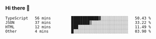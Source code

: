 ### Hi there 👋

<!--START_SECTION:waka-->
```text
TypeScript   56 mins         ████████████▓░░░░░░░░░░░░   50.43 % 
JSON         37 mins         ████████▒░░░░░░░░░░░░░░░░   33.22 % 
HTML         12 mins         ███░░░░░░░░░░░░░░░░░░░░░░   11.49 % 
Other        4 mins          █░░░░░░░░░░░░░░░░░░░░░░░░   03.90 % 
```
<!--END_SECTION:waka-->

<!--
**arlenxuzj/arlenxuzj** is a ✨ _special_ ✨ repository because its `README.md` (this file) appears on your GitHub profile.

Here are some ideas to get you started:

- 🔭 I’m currently working on ...
- 🌱 I’m currently learning ...
- 👯 I’m looking to collaborate on ...
- 🤔 I’m looking for help with ...
- 💬 Ask me about ...
- 📫 How to reach me: ...
- 😄 Pronouns: ...
- ⚡ Fun fact: ...
-->
